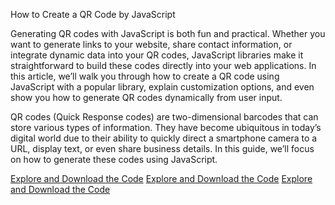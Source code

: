 How to Create a QR Code by JavaScript

Generating QR codes with JavaScript is both fun and practical. Whether you want to generate links to your website, share contact information, or integrate dynamic data into your QR codes, JavaScript libraries make it straightforward to build these codes directly into your web applications. In this article, we’ll walk you through how to create a QR code using JavaScript with a popular library, explain customization options, and even show you how to generate QR codes dynamically from user input.

QR codes (Quick Response codes) are two-dimensional barcodes that can store various types of information. They have become ubiquitous in today’s digital world due to their ability to quickly direct a smartphone camera to a URL, display text, or even share business details. In this guide, we’ll focus on how to generate these codes using JavaScript.

[Explore and Download the Code](https://laststage.dev/snippet/how-to-make-a-qr-code-for-a-link-using-java-script)
[Explore and Download the Code](https://laststage.dev/snippet/how-to-make-a-qr-code-for-a-link-using-java-script)
[Explore and Download the Code](https://laststage.dev/snippet/how-to-make-a-qr-code-for-a-link-using-java-script)
